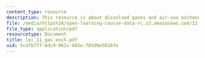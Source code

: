 ```yaml
---
content_type: resource
description: This resource is about dissolved gases and air-sea exchange.
file: /media/https%3A/open-learning-course-data-rc.s3.amazonaws.com/12-742-marine-chemistry-fall-2006/5cafb7ffbdc9962c602ef05d0e5016fe_lec_11_gas_exch.pdf
file_type: application/pdf
resourcetype: Document
title: lec_11_gas_exch.pdf
uid: 5cafb7ff-bdc9-962c-602e-f05d0e5016fe
---
```

